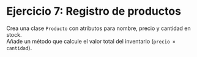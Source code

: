 # Ejercicio 7: Registro de productos
Crea una clase `Producto` con atributos para nombre, precio y cantidad en stock.  
Añade un método que calcule el valor total del inventario (`precio × cantidad`).
